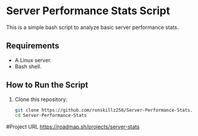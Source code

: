 # Server Performance Stats Script

This is a simple bash script to analyze basic server performance stats.

## Requirements
- A Linux server.
- Bash shell.

## How to Run the Script
1. Clone this repository:
   ```bash
   git clone https://github.com/ronskillz256/Server-Performance-Stats.git
   cd Server-Performance-Stats

#Project URL 
https://roadmap.sh/projects/server-stats
